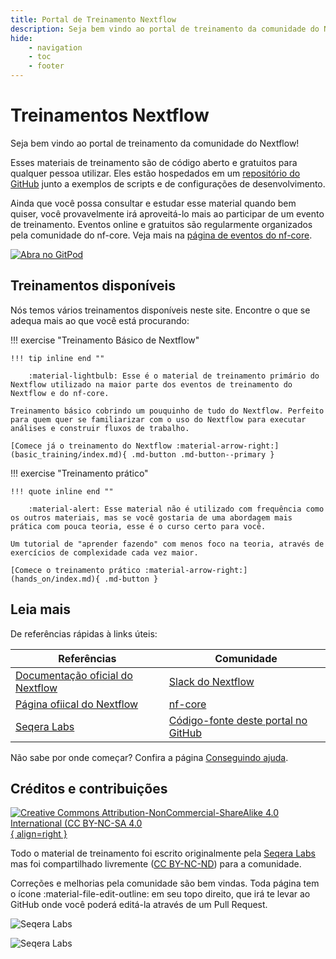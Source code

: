 ```yaml
---
title: Portal de Treinamento Nextflow
description: Seja bem vindo ao portal de treinamento da comunidade do Nextflow!
hide:
    - navigation
    - toc
    - footer
---
```


# Treinamentos Nextflow

Seja bem vindo ao portal de treinamento da comunidade do Nextflow!

Esses materiais de treinamento são de código aberto e gratuitos para qualquer pessoa utilizar.
Eles estão hospedados em um [repositório do GitHub](https://github.com/nextflow-io/training) junto a exemplos de scripts e de configurações de desenvolvimento.

Ainda que você possa consultar e estudar esse material quando bem quiser, você provavelmente irá aproveitá-lo mais ao participar de um evento de treinamento.
Eventos online e gratuitos são regularmente organizados pela comunidade do nf-core. Veja mais na [página de eventos do nf-core](https://nf-co.re/events).

[![Abra no GitPod](https://img.shields.io/badge/Gitpod-%20Abra%20no%20Gitpod-908a85?logo=gitpod)](https://gitpod.io/#https://github.com/nextflow-io/training)

## Treinamentos disponíveis

Nós temos vários treinamentos disponíveis neste site.
Encontre o que se adequa mais ao que você está procurando:

!!! exercise "Treinamento Básico de Nextflow"

    !!! tip inline end ""

        :material-lightbulb: Esse é o material de treinamento primário do Nextflow utilizado na maior parte dos eventos de treinamento do Nextflow e do nf-core.

    Treinamento básico cobrindo um pouquinho de tudo do Nextflow. Perfeito para quem quer se familiarizar com o uso do Nextflow para executar análises e construir fluxos de trabalho.

    [Comece já o treinamento do Nextflow :material-arrow-right:](basic_training/index.md){ .md-button .md-button--primary }

!!! exercise "Treinamento prático"

    !!! quote inline end ""

        :material-alert: Esse material não é utilizado com frequência como os outros materiais, mas se você gostaria de uma abordagem mais prática com pouca teoria, esse é o curso certo para você.

    Um tutorial de "aprender fazendo" com menos foco na teoria, através de exercícios de complexidade cada vez maior.

    [Comece o treinamento prático :material-arrow-right:](hands_on/index.md){ .md-button }

## Leia mais

De referências rápidas à links úteis:

| Referências                                                                    |  Comunidade                                                                    |
| ------------------------------------------------------------------------------ | ------------------------------------------------------------------------------ |
| [Documentação oficial do Nextflow](https://nextflow.io/docs/latest/index.html) | [Slack do Nextflow](https://www.nextflow.io/slack-invite.html)                 |
| [Página ofiical do Nextflow](https://nextflow.io/)                             | [nf-core](https://nf-co.re/)                                                   |
| [Seqera Labs](https://seqera.io/)                                              | [Código-fonte deste portal no GitHub](https://github.com/nextflow-io/training) |

Não sabe por onde começar? Confira a página [Conseguindo ajuda](help.md).

## Créditos e contribuições

[![Creative Commons Attribution-NonCommercial-ShareAlike 4.0 International (CC BY-NC-SA 4.0](assets/img/cc_by-nc-nd.svg){ align=right }](https://creativecommons.org/licenses/by-nc-nd/4.0/)

Todo o material de treinamento foi escrito originalmente pela [Seqera Labs](https://seqera.io) mas foi compartilhado livremente ([CC BY-NC-ND](https://creativecommons.org/licenses/by-nc-nd/4.0/)) para a comunidade.

Correções e melhorias pela comunidade são bem vindas.
Toda página tem o ícone :material-file-edit-outline: em seu topo direito, que irá te levar ao GitHub onde você poderá editá-la através de um Pull Request.

<div markdown class="homepage_logos">

![Seqera Labs](assets/img/seqera_logo.svg#only-light)

![Seqera Labs](assets/img/seqera_logo_dark.svg#only-dark)

</div>
